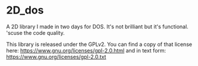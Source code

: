 2D_dos
======

A 2D library I made in two days for DOS. It's not brilliant but it's functional. 'scuse the code quality.

This library is released under the GPLv2.
You can find a copy of that license here:
https://www.gnu.org/licenses/gpl-2.0.html
and in text form:
https://www.gnu.org/licenses/gpl-2.0.txt

